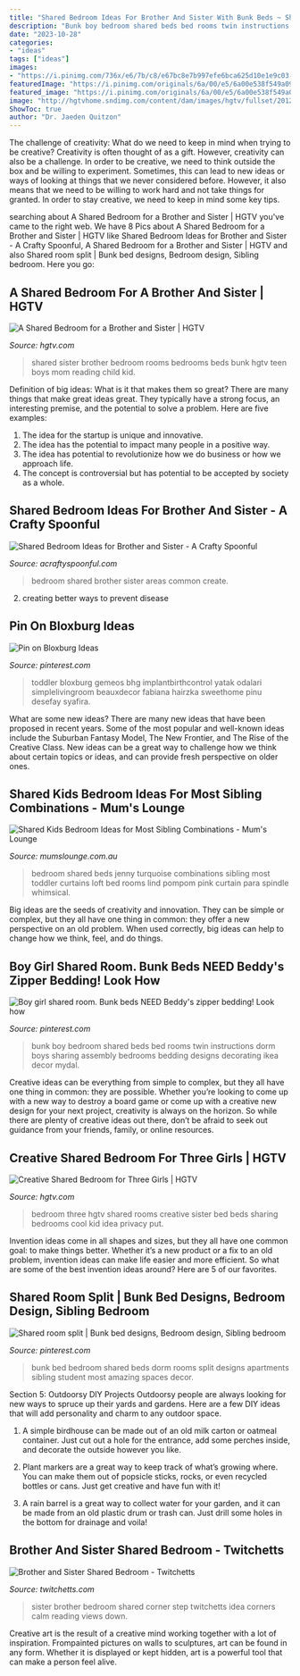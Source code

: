 ```yaml
---
title: "Shared Bedroom Ideas For Brother And Sister With Bunk Beds ~ Shared Sister Brother Bedroom Rooms Bedrooms Beds Bunk Hgtv Teen Boys Mom Reading Child Kid"
description: "Bunk boy bedroom shared beds bed rooms twin instructions dorm boys sharing assembly bedrooms bedding designs decorating ikea decor mydal"
date: "2023-10-28"
categories:
- "ideas"
tags: ["ideas"]
images:
- "https://i.pinimg.com/736x/e6/7b/c8/e67bc8e7b997efe6bca625d10e1e9c03--boy-girl-bunk-bed-room-boy-girl-shared-bedroom-ideas-bunk-beds.jpg"
featuredImage: "https://i.pinimg.com/originals/6a/00/e5/6a00e538f549a09203d2fa0717a7f317.png"
featured_image: "https://i.pinimg.com/originals/6a/00/e5/6a00e538f549a09203d2fa0717a7f317.png"
image: "http://hgtvhome.sndimg.com/content/dam/images/hgtv/fullset/2012/12/10/0/original_Child-Style-115-kids-mom-reading-bunkbeds-wide_s4x3.jpg.rend.hgtvcom.966.725.jpeg"
ShowToc: true
author: "Dr. Jaeden Quitzon"
---
```



The challenge of creativity: What do we need to keep in mind when trying to be creative?
Creativity is often thought of as a gift. However, creativity can also be a challenge. In order to be creative, we need to think outside the box and be willing to experiment. Sometimes, this can lead to new ideas or ways of looking at things that we never considered before. However, it also means that we need to be willing to work hard and not take things for granted. In order to stay creative, we need to keep in mind some key tips.

	

		
searching about A Shared Bedroom for a Brother and Sister | HGTV you've came to the right web. We have 8 Pics about A Shared Bedroom for a Brother and Sister | HGTV like Shared Bedroom Ideas for Brother and Sister - A Crafty Spoonful, A Shared Bedroom for a Brother and Sister | HGTV and also Shared room split | Bunk bed designs, Bedroom design, Sibling bedroom. Here you go:
		
    
## A Shared Bedroom For A Brother And Sister | HGTV

<img loading=lazy src="http://hgtvhome.sndimg.com/content/dam/images/hgtv/fullset/2012/12/10/0/original_Child-Style-115-kids-mom-reading-bunkbeds-wide_s4x3.jpg.rend.hgtvcom.966.725.jpeg" onerror="this.onerror=null;this.src='https://tse3.mm.bing.net/th?id=OIP.0Ib9MO3st99K7iuQNqOn0AHaFj&amp;pid=15.1';" alt="A Shared Bedroom for a Brother and Sister | HGTV">

_Source: hgtv.com_

>shared sister brother bedroom rooms bedrooms beds bunk hgtv teen boys mom reading child kid. 

	

Definition of big ideas: What is it that makes them so great?
There are many things that make great ideas great. They typically have a strong focus, an interesting premise, and the potential to solve a problem. Here are five examples:
1. The idea for the startup is unique and innovative.
2. The idea has the potential to impact many people in a positive way.
3. The idea has potential to revolutionize how we do business or how we approach life. 
4. The concept is controversial but has potential to be accepted by society as a whole. 

    
## Shared Bedroom Ideas For Brother And Sister - A Crafty Spoonful

<img loading=lazy src="http://acraftyspoonful.com/wp-content/uploads/2014/04/Shared-Bedroom-Ideas-for-Brother-and-Sister-shared-space.png" onerror="this.onerror=null;this.src='https://tse4.mm.bing.net/th?id=OIP.gt9JriOuIwDBqCLJ_lQLbwHaJG&amp;pid=15.1';" alt="Shared Bedroom Ideas for Brother and Sister - A Crafty Spoonful">

_Source: acraftyspoonful.com_

>bedroom shared brother sister areas common create. 

	

2. creating better ways to prevent disease 

    
## Pin On Bloxburg Ideas

<img loading=lazy src="https://i.pinimg.com/originals/6a/00/e5/6a00e538f549a09203d2fa0717a7f317.png" onerror="this.onerror=null;this.src='https://tse2.mm.bing.net/th?id=OIP.SrICLwKDoI9LklIRwjS6-gHaJs&amp;pid=15.1';" alt="Pin on Bloxburg Ideas">

_Source: pinterest.com_

>toddler bloxburg gemeos bhg implantbirthcontrol yatak odalari simplelivingroom beauxdecor fabiana hairzka sweethome pinu desefay syafira. 

	

What are some new ideas?
There are many new ideas that have been proposed in recent years. Some of the most popular and well-known ideas include the Suburban Fantasy Model, The New Frontier, and The Rise of the Creative Class. New ideas can be a great way to challenge how we think about certain topics or ideas, and can provide fresh perspective on older ones.

    
## Shared Kids Bedroom Ideas For Most Sibling Combinations - Mum&#039;s Lounge

<img loading=lazy src="http://www.mumslounge.com.au/wp-content/uploads/2015/05/turquoise-beds-girls-room1.jpg" onerror="this.onerror=null;this.src='https://tse2.mm.bing.net/th?id=OIP.wjqaMFJCemloNYsNx8u0lgHaKG&amp;pid=15.1';" alt="Shared Kids Bedroom Ideas for Most Sibling Combinations - Mum&#039;s Lounge">

_Source: mumslounge.com.au_

>bedroom shared beds jenny turquoise combinations sibling most toddler curtains loft bed rooms lind pompom pink curtain para spindle whimsical. 

	

Big ideas are the seeds of creativity and innovation. They can be simple or complex, but they all have one thing in common: they offer a new perspective on an old problem. When used correctly, big ideas can help to change how we think, feel, and do things.

    
## Boy Girl Shared Room. Bunk Beds NEED Beddy&#039;s Zipper Bedding! Look How

<img loading=lazy src="https://i.pinimg.com/736x/e6/7b/c8/e67bc8e7b997efe6bca625d10e1e9c03--boy-girl-bunk-bed-room-boy-girl-shared-bedroom-ideas-bunk-beds.jpg" onerror="this.onerror=null;this.src='https://tse1.mm.bing.net/th?id=OIP.ErPuKLwci5DISjWsxCLZwwHaHa&amp;pid=15.1';" alt="Boy girl shared room. Bunk beds NEED Beddy&#039;s zipper bedding! Look how">

_Source: pinterest.com_

>bunk boy bedroom shared beds bed rooms twin instructions dorm boys sharing assembly bedrooms bedding designs decorating ikea decor mydal. 

	

Creative ideas can be everything from simple to complex, but they all have one thing in common: they are possible. Whether you’re looking to come up with a new way to destroy a board game or come up with a creative new design for your next project, creativity is always on the horizon. So while there are plenty of creative ideas out there, don’t be afraid to seek out guidance from your friends, family, or online resources.

    
## Creative Shared Bedroom For Three Girls | HGTV

<img loading=lazy src="http://hgtvhome.sndimg.com/content/dam/images/hgtv/fullset/2012/10/10/0/Original_Child-Style-107-kids-room-bunkbeds_s4x3.jpg.rend.hgtvcom.616.462.jpeg" onerror="this.onerror=null;this.src='https://tse2.mm.bing.net/th?id=OIP.2f07zd-DxfZU9_m1dYjW5wHaFj&amp;pid=15.1';" alt="Creative Shared Bedroom for Three Girls | HGTV">

_Source: hgtv.com_

>bedroom three hgtv shared rooms creative sister bed beds sharing bedrooms cool kid idea privacy put. 

	

Invention ideas come in all shapes and sizes, but they all have one common goal: to make things better. Whether it’s a new product or a fix to an old problem, invention ideas can make life easier and more efficient. So what are some of the best invention ideas around? Here are 5 of our favorites.

    
## Shared Room Split | Bunk Bed Designs, Bedroom Design, Sibling Bedroom

<img loading=lazy src="https://i.pinimg.com/originals/2b/96/06/2b96068bc4fdfd46c256d3c38f68cfbc.jpg" onerror="this.onerror=null;this.src='https://tse4.mm.bing.net/th?id=OIP.J1k3_TkhDzhiSL2qhSO9ogHaFX&amp;pid=15.1';" alt="Shared room split | Bunk bed designs, Bedroom design, Sibling bedroom">

_Source: pinterest.com_

>bunk bed bedroom shared beds dorm rooms split designs apartments sibling student most amazing spaces decor. 

	

Section 5: Outdoorsy DIY Projects
Outdoorsy people are always looking for new ways to spruce up their yards and gardens. Here are a few DIY ideas that will add personality and charm to any outdoor space.
1. A simple birdhouse can be made out of an old milk carton or oatmeal container. Just cut out a hole for the entrance, add some perches inside, and decorate the outside however you like.

2. Plant markers are a great way to keep track of what’s growing where. You can make them out of popsicle sticks, rocks, or even recycled bottles or cans. Just get creative and have fun with it!

3. A rain barrel is a great way to collect water for your garden, and it can be made from an old plastic drum or trash can. Just drill some holes in the bottom for drainage and voila!

    
## Brother And Sister Shared Bedroom - Twitchetts

<img loading=lazy src="https://twitchetts.com/wp-content/uploads/2016/06/Brother-and-Sister-shared-bedroom-corner-500x375.jpg" onerror="this.onerror=null;this.src='https://tse3.mm.bing.net/th?id=OIP.jjA4qltHPAWnDJvehdX2RAHaFj&amp;pid=15.1';" alt="Brother and Sister Shared Bedroom - Twitchetts">

_Source: twitchetts.com_

>sister brother bedroom shared corner step twitchetts idea corners calm reading views down. 

	

Creative art is the result of a creative mind working together with a lot of inspiration. Frompainted pictures on walls to sculptures, art can be found in any form. Whether it is displayed or kept hidden, art is a powerful tool that can make a person feel alive.

